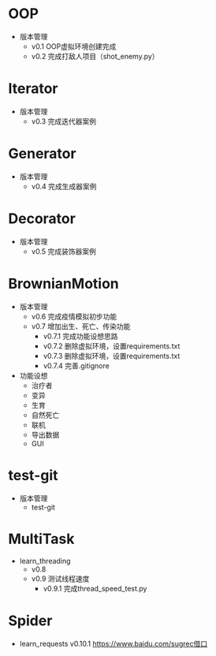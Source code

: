 # OOP
- 版本管理
  - v0.1 OOP虚拟环境创建完成
  - v0.2 完成打敌人项目（shot_enemy.py）

# Iterator
- 版本管理
  - v0.3 完成迭代器案例

# Generator
- 版本管理
  - v0.4 完成生成器案例

# Decorator
- 版本管理
  - v0.5 完成装饰器案例

# BrownianMotion
- 版本管理
  - v0.6 完成疫情模拟初步功能
  - v0.7 增加出生、死亡、传染功能
    - v0.7.1 完成功能设想思路
    - v0.7.2 删除虚拟环境，设置requirements.txt
    - v0.7.3 删除虚拟环境，设置requirements.txt
    - v0.7.4 完善.gitignore
- 功能设想
  - 治疗者
  - 变异
  - 生育
  - 自然死亡
  - 联机
  - 导出数据
  - GUI

# test-git
- 版本管理
  - test-git

# MultiTask
- learn_threading
  - v0.8
  - v0.9 测试线程速度
    - v0.9.1 完成thread_speed_test.py

# Spider
- learn_requests
  v0.10.1 https://www.baidu.com/sugrec借口